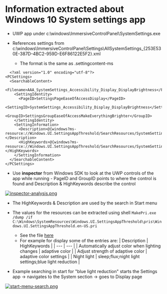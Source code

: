 # Information extracted about Windows 10 System settings app

- UWP app under c:\windows\ImmersiveControlPanel\SystemSettings.exe

- References settings from c:\windows\ImmersiveControlPanel\Settings\AllSystemSettings_{253E530E-387D-4BC2-959D-E6F86122E5F2}.xml
  - The format is the same as .settingcontent-ms 
  
```
  <?xml version="1.0" encoding="utf-8"?>
<PCSettings>
  <SearchableContent>
    <Filename>AAA_SystemSettings_Accessibility_Display_DisplayBrightness</Filename>
    <SettingIdentity>
      <PageID>SettingsPageEaseOfAccessDisplay</PageID>
      <SettingID>SystemSettings_Accessibility_Display_DisplayBrightness</SettingID>
      <GroupID>SettingsGroupEaseOfAccessMakeEverythingBrighter</GroupID>
    </SettingIdentity>
    <SettingInformation>
      <Description>@{windows?ms-resource://Windows.UI.SettingsAppThreshold/SearchResources/SystemSettings_Accessibility_Display_DisplayBrightness/Description}</Description>
      <HighKeywords>@{windows?ms-resource://Windows.UI.SettingsAppThreshold/SearchResources/SystemSettings_Accessibility_Display_DisplayBrightness/HighKeywords}</HighKeywords>
    </SettingInformation>
  </SearchableContent>
</PCSettings>
```

- Use __inspector__ from Windows SDK to look at the UWP controls of the app while running - PageID and GroupID points to where the control is found and Description & HighKeywords describe the control

[![inspector-analysis.png](https://i.postimg.cc/662JLGJj/inspector-analysis.png)](https://postimg.cc/qgT5pq7y)

- The HighKeywords & Description are used by the search in Start menu

- The values for the resources can be extracted using shell
  ```MakePri.exe /dump /if C:\Windows\SystemResources\Windows.UI.SettingsAppThreshold\pris\Windows.UI.SettingsAppThreshold.en-US.pri```
  - See the file [here](https://github.com/av-virlan/Win10SystemSettingsInfo/blob/main/resources.pri.xml)
  - For example for display some of the entries are:
    | Description | HighKeywords |
    | --- | --- |
    | Automatically adjust color when lighting changes | adaptive color |
    | Adjust strength of adaptive color | adaptive color settings |
    | Night light | sleep;flux;night light settings;blue light reduction |
    
- Example searching in start for "blue light reduction" starts the Settings app -> navigates to the System section -> goes to Display page

[![start-menu-search.png](https://i.postimg.cc/65pHLkv9/start-menu-search.png)](https://postimg.cc/kDLF7hsZ)
